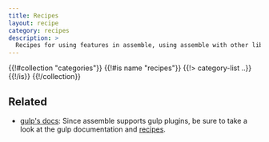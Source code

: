 ```yaml
---
title: Recipes
layout: recipe
category: recipes
description: >
  Recipes for using features in assemble, using assemble with other libraries and other libraries with assemble.
---
```


{{!#collection "categories"}}
{{!#is name "recipes"}}
{{!> category-list ..}}
{{!/is}}
{{!/collection}}

## Related

* [gulp's docs](https://github.com/gulpjs/gulp/tree/master/docs): Since assemble supports gulp plugins, be sure to take a look at the gulp documentation and [recipes](https://github.com/gulpjs/gulp/tree/master/docs/recipes).
